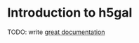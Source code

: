 # Introduction to h5gal

TODO: write [great documentation](http://jacobian.org/writing/great-documentation/what-to-write/)
